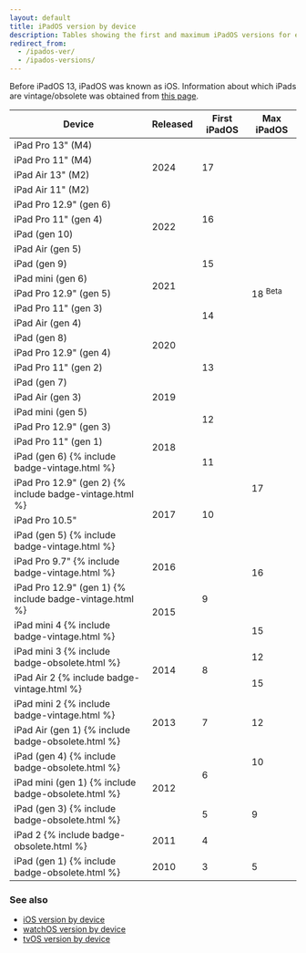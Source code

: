 ```yaml
---
layout: default
title: iPadOS version by device
description: Tables showing the first and maximum iPadOS versions for each iPad.
redirect_from:
  - /ipados-ver/
  - /ipados-versions/
---
```


Before iPadOS 13, iPadOS was known as iOS. Information about which iPads are vintage/obsolete was obtained from <a href="https://support.apple.com/en-us/HT201624">this page</a>.

<table class="table table-bordered">
  <thead>
    <tr>
      <th>Device</th>
      <th>Released</th>
      <th>First iPadOS</th>
      <th>Max iPadOS</th>
    </tr>
  </thead>
  <tbody>
    <tr>
      <td>iPad Pro 13" (M4)</td>
      <td rowspan="4">2024</td>
      <td rowspan="4">17</td>
      <td rowspan="21" class="green">18 <sup class="beta">Beta</sup></td>
    </tr>
    <tr>
      <td>iPad Pro 11" (M4)</td>
    </tr>
    <tr>
      <td>iPad Air 13" (M2)</td>
    </tr>
    <tr>
      <td>iPad Air 11" (M2)</td>
    </tr>
    <tr>
      <td>iPad Pro 12.9" (gen 6)</td>
      <td rowspan="4">2022</td>
      <td rowspan="3">16</td>
    </tr>
    <tr>
      <td>iPad Pro 11" (gen 4)</td>
    </tr>
    <tr>
      <td>iPad (gen 10)</td>
    </tr>
    <tr>
      <td>iPad Air (gen 5)</td>
      <td rowspan="3">15</td>
    </tr>
    <tr>
      <td>iPad (gen 9)</td>
      <td rowspan="4">2021</td>
    </tr>
    <tr>
      <td>iPad mini (gen 6)</td>
    </tr>
    <tr>
      <td>iPad Pro 12.9" (gen 5)</td>
      <td rowspan="4">14</td>
    </tr>
    <tr>
      <td>iPad Pro 11" (gen 3)</td>
    </tr>
    <tr>
      <td>iPad Air (gen 4)</td>
      <td rowspan="4">2020</td>
    </tr>
    <tr>
      <td>iPad (gen 8)</td>
    </tr>
    <tr>
      <td>iPad Pro 12.9" (gen 4)</td>
      <td rowspan="3">13</td>
    </tr>
    <tr>
      <td>iPad Pro 11" (gen 2)</td>
    </tr>
    <tr>
      <td>iPad (gen 7)</td>
      <td rowspan="3">2019</td>
    </tr>
    <tr>
      <td>iPad Air (gen 3)</td>
      <td rowspan="4">12</td>
    </tr>
    <tr>
      <td>iPad mini (gen 5)</td>
    </tr>
    <tr>
      <td>iPad Pro 12.9" (gen 3)</td>
      <td rowspan="3">2018</td>
    </tr>
    <tr>
      <td>iPad Pro 11" (gen 1)</td>
    </tr>
    <tr>
      <td>iPad (gen 6) {% include badge-vintage.html %}</td>
      <td>11</td>
      <td rowspan="3" class="light-green">17</td>
    </tr>
    <tr>
      <td>iPad Pro 12.9" (gen 2) {% include badge-vintage.html %}</td>
      <td rowspan="3">2017</td>
      <td rowspan="3">10</td>
    </tr>
    <tr>
      <td>iPad Pro 10.5"</td>
    </tr>
    <tr>
      <td>iPad (gen 5) {% include badge-vintage.html %}</td>
      <td rowspan="3">16</td>
    </tr>
    <tr>
      <td>iPad Pro 9.7" {% include badge-vintage.html %}</td>
      <td>2016</td>
      <td rowspan="3">9</td>
    </tr>
    <tr>
      <td>iPad Pro 12.9" (gen 1) {% include badge-vintage.html %}</td>
      <td rowspan="2">2015</td>
    </tr>
    <tr>
      <td>iPad mini 4 {% include badge-vintage.html %}</td>
      <td>15</td>
    </tr>
    <tr>
      <td>iPad mini 3 {% include badge-obsolete.html %}</td>
      <td rowspan="2">2014</td>
      <td rowspan="2">8</td>
      <td>12</td>
    </tr>
    <tr>
      <td>iPad Air 2 {% include badge-vintage.html %}</td>
      <td>15</td>
    </tr>
    <tr>
      <td>iPad mini 2 {% include badge-vintage.html %}</td>
      <td rowspan="2">2013</td>
      <td rowspan="2">7</td>
      <td rowspan="2">12</td>
    </tr>
    <tr>
      <td>iPad Air (gen 1) {% include badge-obsolete.html %}</td>
    </tr>
    <tr>
      <td>iPad (gen 4) {% include badge-obsolete.html %}</td>
      <td rowspan="3">2012</td>
      <td rowspan="2">6</td>
      <td>10</td>
    </tr>
    <tr>
      <td>iPad mini (gen 1) {% include badge-obsolete.html %}</td>
      <td rowspan="3">9</td>
    </tr>
    <tr>
      <td>iPad (gen 3) {% include badge-obsolete.html %}</td>
      <td>5</td>
    </tr>
    <tr>
      <td>iPad 2 {% include badge-obsolete.html %}</td>
      <td>2011</td>
      <td>4</td>
    </tr>
    <tr>
      <td>iPad (gen 1) {% include badge-obsolete.html %}</td>
      <td>2010</td>
      <td>3</td>
      <td>5</td>
    </tr>
  </tbody>
</table>

### See also

* [iOS version by device](/ios)
* [watchOS version by device](/watchos)
* [tvOS version by device](/tvos)
